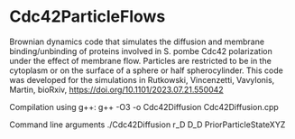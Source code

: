 # Cdc42ParticleFlows
Brownian dynamics code that simulates the diffusion and membrane binding/unbinding of proteins involved in S. pombe Cdc42 polarization under the effect of membrane flow. Particles are restricted to be in the cytoplasm or on the surface of a sphere or half spherocylinder. This code was developed for the simulations in Rutkowski, Vincenzetti, Vavylonis, Martin, bioRxiv, https://doi.org/10.1101/2023.07.21.550042

Compilation using g++: g++ -O3 -o Cdc42Diffusion Cdc42Diffusion.cpp

Command line arguments ./Cdc42Diffusion r_D D_D PriorParticleStateXYZ
